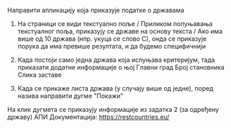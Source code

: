 Направити апликацију која приказује податке о државама

1. На страници се види текстуално поље
/ Приликом попуњавања текстуалног поља, приказују се државе на основу текста
/ Ако има више од 10 држава (нпр. укуца се слово С), онда се приказује порука да има превише резултата, и да будемо специфичнији

2. Када постоји само једна држава која испуњава критеријум, тада приказати додатне информације о њој
Главни град
Број становника
Слика заставе

3. Када се прикаже листа држава (у случају више од једне), поред назива направити дугме "Покажи"

На клик дугмета се приказују информације из задатка 2 (за одређену државу)
АПИ Документација: https://restcountries.eu/